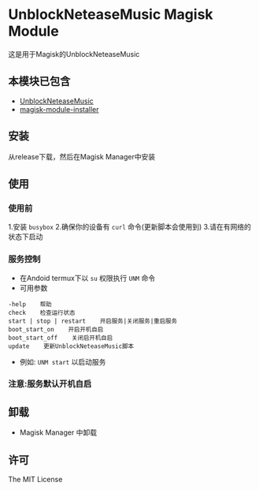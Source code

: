# UnblockNeteaseMusic Magisk Module
 
  这是用于Magisk的UnblockNeteaseMusic
## 本模块已包含
* [UnblockNeteaseMusic](<https://github.com/nondanee/UnblockNeteaseMusic>)
* [magisk-module-installer](<https://github.com/topjohnwu/magisk-module-installer>)

## 安装

从release下载，然后在Magisk Manager中安装

## 使用

### 使用前

1.安装 `busybox` 2.确保你的设备有 `curl` 命令(更新脚本会使用到) 3.请在有网络的状态下启动

### 服务控制

* 在Andoid termux下以 `su` 权限执行 `UNM` 命令
* 可用参数
```
-help    帮助
check    检查运行状态
start | stop | restart    开启服务|关闭服务|重启服务
boot_start_on    开启开机自启
boot_start_off    关闭启开机自启
update    更新UnblockNeteaseMusic脚本
```
* 例如: `UNM start` 以启动服务

### 注意:服务默认开机自启

## 卸载

* Magisk Manager 中卸载

## 许可

The MIT License
